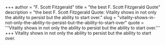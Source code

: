 +++
author = "F. Scott Fitzgerald"
title = "the best F. Scott Fitzgerald Quote"
description = "the best F. Scott Fitzgerald Quote: Vitality shows in not only the ability to persist but the ability to start over."
slug = "vitality-shows-in-not-only-the-ability-to-persist-but-the-ability-to-start-over"
quote = '''Vitality shows in not only the ability to persist but the ability to start over.'''
+++
Vitality shows in not only the ability to persist but the ability to start over.
